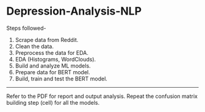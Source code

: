 # Depression-Analysis-NLP


Steps followed-
1. Scrape data from Reddit.
2. Clean the data.
3. Preprocess the data for EDA.
4. EDA (Histograms, WordClouds).
5. Build and analyze ML models.
6. Prepare data for BERT model.
7. Build, train and test the BERT model.
<hr>
Refer to the PDF for report and output analysis.  
Repeat the confusion matrix building step (cell) for all the models.